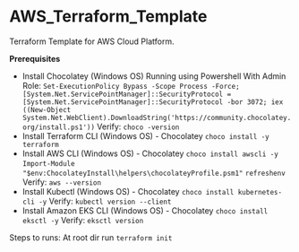 # AWS_Terraform_Template
Terraform Template for AWS Cloud Platform.


**Prerequisites**
- Install Chocolatey (Windows OS)
Running using Powershell With Admin Role:
`Set-ExecutionPolicy Bypass -Scope Process -Force; [System.Net.ServicePointManager]::SecurityProtocol = [System.Net.ServicePointManager]::SecurityProtocol -bor 3072; iex ((New-Object System.Net.WebClient).DownloadString('https://community.chocolatey.org/install.ps1'))`
Verify:
`choco -version`
- Install Terraform CLI (Windows OS) - Chocolatey
`choco install -y terraform`
- Install AWS CLI (Windows OS) - Chocolatey
`choco install awscli -y`
`Import-Module "$env:ChocolateyInstall\helpers\chocolateyProfile.psm1"`
`refreshenv`
Verify:
`aws --version`
- Install Kubectl (Windows OS) - Chocolatey
`choco install kubernetes-cli -y`
Verify:
`kubectl version --client`
- Install Amazon EKS CLI (Windows OS) - Chocolatey
`choco install eksctl -y`
Verify:
`eksctl version`


Steps to runs:
At root dir run `terraform init`


